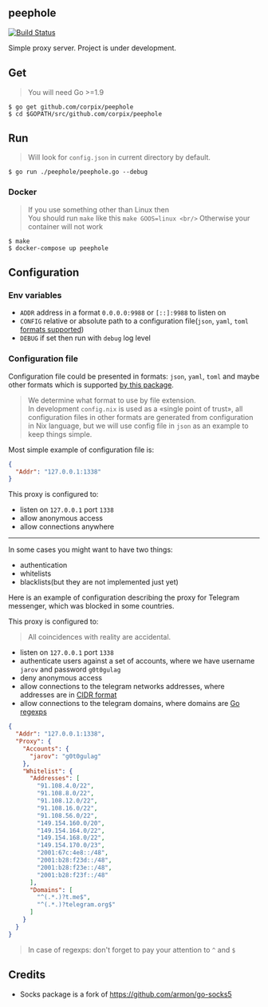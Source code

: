 peephole
---------

[![Build Status](https://travis-ci.org/corpix/peephole.svg?branch=master)](https://travis-ci.org/corpix/peephole)

Simple proxy server. Project is under development.

## Get

> You will need Go >=1.9
``` console
$ go get github.com/corpix/peephole
$ cd $GOPATH/src/github.com/corpix/peephole
```

## Run

> Will look for `config.json` in current directory by default.

``` console
$ go run ./peephole/peephole.go --debug
```

### Docker

> If you use something other than Linux then       <br/>
> You should run `make` like this `make GOOS=linux <br/>`
> Otherwise your container will not work

``` console
$ make
$ docker-compose up peephole
```

## Configuration

### Env variables

- `ADDR` address in a format `0.0.0.0:9988` or `[::]:9988` to listen on
- `CONFIG` relative or absolute path to a configuration file(`json`, `yaml`, `toml` [formats supported](https://github.com/corpix/formats#formats))
- `DEBUG` if set then run with `debug` log level

### Configuration file

Configuration file could be presented in formats: `json`, `yaml`, `toml` and maybe other formats which is supported [by this package](https://github.com/corpix/formats#formats). 

> We determine what format to use by file extension. <br/>
> In development `config.nix` is used as a «single point of trust»,
> all configuration files in other formats are generated from configuration in Nix language, but
> we will use config file in `json` as an example to keep things simple.

Most simple example of configuration file is:

``` json
{
  "Addr": "127.0.0.1:1338"
}
```

This proxy is configured to:

- listen on `127.0.0.1` port `1338`
- allow anonymous access
- allow connections anywhere

------------------------------------------

In some cases you might want to have two things:

- authentication
- whitelists
- blacklists(but they are not implemented just yet)

Here is an example of configuration describing the proxy for Telegram messenger, which was blocked in some countries.

This proxy is configured to:

> All coincidences with reality are accidental.

- listen on `127.0.0.1` port `1338`
- authenticate users against a set of accounts, where we have username `jarov` and password `g0t0gulag`
- deny anonymous access
- allow connections to the telegram networks addresses, where addresses are in [CIDR format](https://en.wikipedia.org/wiki/Classless_Inter-Domain_Routing)
- allow connections to the telegram domains, where domains are [Go regexps](https://golang.org/pkg/regexp/syntax/#hdr-Syntax)

``` json
{
  "Addr": "127.0.0.1:1338",
  "Proxy": {
    "Accounts": {
      "jarov": "g0t0gulag"
    },
    "Whitelist": {
      "Addresses": [
        "91.108.4.0/22",
        "91.108.8.0/22",
        "91.108.12.0/22",
        "91.108.16.0/22",
        "91.108.56.0/22",
        "149.154.160.0/20",
        "149.154.164.0/22",
        "149.154.168.0/22",
        "149.154.170.0/23",
        "2001:67c:4e8::/48",
        "2001:b28:f23d::/48",
        "2001:b28:f23e::/48",
        "2001:b28:f23f::/48"
      ],
      "Domains": [
        "^(.*.)?t.me$",
        "^(.*.)?telegram.org$"
      ]
    }
  }
}
```

> In case of regexps: don't forget to pay your attention to `^` and `$`

## Credits

- Socks package is a fork of https://github.com/armon/go-socks5
